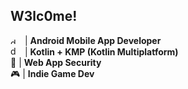 ## W3lc0me!

<img src="https://external-content.duckduckgo.com/iu/?u=https%3A%2F%2Flogolook.net%2Fwp-content%2Fuploads%2F2021%2F07%2FAndroid-Emblem-1536x864.png&f=1&nofb=1&ipt=41bf387d4e78aae34e23a17016e70ca8c2098ef2d786a161ed968fd96328a9cb&ipo=images" alt="description" width="15" height="10">&nbsp; | **Android Mobile App Developer**  \
<img src="https://external-content.duckduckgo.com/iu/?u=https%3A%2F%2Fworldline.github.io%2Flearning-kotlin-multiplatform%2Flogo.png&f=1&nofb=1&ipt=864aab5691ad53cfb17b3a08e4f5823a3e4ba090690f8653f5a62b4483f89edf&ipo=images" alt="description" width="15" height="15">&nbsp; | **Kotlin + KMP (Kotlin Multiplatform)**  \
🔐 | **Web App Security**  \
🎮 | **Indie Game Dev**  





<!--
> [!NOTE]  
> Highlights information that users should take into account, even when skimming.

> [!TIP]
> Optional information to help a user be more successful.

> [!IMPORTANT]  
> Crucial information necessary for users to succeed.

> [!WARNING]  
> Critical content demanding immediate user attention due to potential risks.

> [!CAUTION]
> Negative potential consequences of an action.
-->
